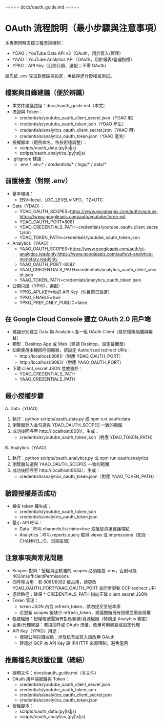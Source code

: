 ===== docs/oauth_guide.md =====
# OAuth 流程說明（最小步驟與注意事項）

本專案同時支援三種憑證機制：
- YDAO：YouTube Data API v3（OAuth，用於寫入/管理）
- YAAO：YouTube Analytics API（OAuth，用於報表/營運指標）
- YPKG：API Key（公開只讀，選配；不需 OAuth）

請先依 .env 完成對應區塊設定，再依序進行授權或測試。

## 檔案與目錄建議（便於辨識）
- 本文件建議路徑：docs/oauth_guide.md（本文）
- 憑證與 Token：
  - credentials/youtube_oauth_client_secret.json（YDAO 用）
  - credentials/youtube_oauth_token.json（YDAO 產生）
  - credentials/analytics_oauth_client_secret.json（YAAO 用）
  - credentials/analytics_oauth_token.json（YAAO 產生）
- 授權腳本（範例命名，依技術棧調整）：
  - scripts/oauth_data.(py|ts|js)
  - scripts/oauth_analytics.(py|ts|js)
- .gitignore 建議：
  - .env / .env.* / credentials/* / logs/* / data/*

## 前置檢查（對照 .env）
- 基本環境：
  - ENV=local、LOG_LEVEL=INFO、TZ=UTC
- Data（YDAO）：
  - YDAO_OAUTH_SCOPES=https://www.googleapis.com/auth/youtube,https://www.googleapis.com/auth/youtube.force-ssl
  - YDAO_OAUTH_PORT=8081
  - YDAO_CREDENTIALS_PATH=credentials/youtube_oauth_client_secret.json
  - YDAO_TOKEN_PATH=credentials/youtube_oauth_token.json
- Analytics（YAAO）：
  - YAAO_OAUTH_SCOPES=https://www.googleapis.com/auth/yt-analytics.readonly,https://www.googleapis.com/auth/yt-analytics-monetary.readonly
  - YAAO_OAUTH_PORT=8082
  - YAAO_CREDENTIALS_PATH=credentials/analytics_oauth_client_secret.json
  - YAAO_TOKEN_PATH=credentials/analytics_oauth_token.json
- 公開只讀（YPKG，選配）：
  - YPKG_API_KEY=你的 API Key（你目前已設定）
  - YPKG_ENABLE=true
  - YPKG_PREF_ONLY_PUBLIC=false

## 在 Google Cloud Console 建立 OAuth 2.0 用戶端
- 建議分別建立 Data 與 Analytics 各一組 OAuth Client（易於權限隔離與輪替）
- 類型：Desktop App 或 Web（建議 Desktop，設定最簡單）
- 如果使用本機回呼伺服器，請設定 Authorized redirect URIs：
  - http://localhost:8081/（對應 YDAO_OAUTH_PORT）
  - http://localhost:8082/（對應 YAAO_OAUTH_PORT）
- 下載 client_secret JSON 並放置於：
  - YDAO_CREDENTIALS_PATH
  - YAAO_CREDENTIALS_PATH

## 最小授權步驟
A. Data（YDAO）
1) 執行：python scripts/oauth_data.py 或 npm run oauth:data
2) 瀏覽器登入並勾選與 YDAO_OAUTH_SCOPES 一致的範圍
3) 成功後回呼至 http://localhost:8081/，生成：
   - credentials/youtube_oauth_token.json（對應 YDAO_TOKEN_PATH）

B. Analytics（YAAO）
1) 執行：python scripts/oauth_analytics.py 或 npm run oauth:analytics
2) 瀏覽器勾選與 YAAO_OAUTH_SCOPES 一致的範圍
3) 成功後回呼至 http://localhost:8082/，生成：
   - credentials/analytics_oauth_token.json（對應 YAAO_TOKEN_PATH）

## 驗證授權是否成功
- 檢查 token 檔生成：
  - credentials/youtube_oauth_token.json
  - credentials/analytics_oauth_token.json
- 最小 API 呼叫：
  - Data：呼叫 channels.list mine=true 或播放清單維護端點
  - Analytics：呼叫 reports.query 取得 views 或 impressions（配合 CHANNEL_ID、日期區間）

## 注意事項與常見問題
- Scopes 對齊：授權頁面核准的 scopes 必須覆蓋 .env，否則可能 403/insufficientPermissions
- 回呼埠占用：若 8081/8082 被占用，請更改 YDAO_OAUTH_PORT/YAAO_OAUTH_PORT 並同步更新 GCP redirect URI
- 憑證路徑：確保 *_CREDENTIALS_PATH 指向正確 client_secret JSON
- Token 管理：
  - token JSON 內含 refresh_token，請勿提交至版本庫
  - 若更新 scopes 後缺少 refresh_token，建議撤銷既有授權並重新授權
- 帳號權限：授權帳號需擁有對應頻道/資源權限（特別是 Analytics 綁定）
- 企業/代理網路：若擋回呼或 OAuth 流量，改用可用網路或設定代理
- API Key（YPKG）用途：
  - 僅限公開只讀端點；涉及私有或寫入請改用 OAuth
  - 建議於 GCP 為 API Key 設 IP/HTTP 來源限制，避免濫用

## 推薦檔名與放置位置（總結）
- 說明文件：docs/oauth_guide.md（本文件）
- OAuth 用戶端密鑰與 Token：
  - credentials/youtube_oauth_client_secret.json
  - credentials/youtube_oauth_token.json
  - credentials/analytics_oauth_client_secret.json
  - credentials/analytics_oauth_token.json
- 授權腳本：
  - scripts/oauth_data.(py|ts|js)
  - scripts/oauth_analytics.(py|ts|js)
